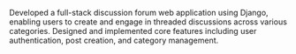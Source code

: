 Developed a full-stack discussion forum web application using Django, enabling users to create and engage in threaded discussions across various categories. Designed and implemented core features including user authentication, post creation, and category management.
